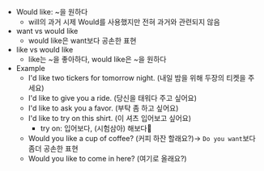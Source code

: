 - Would like: ~을 원하다
	- will의 과거 시제 Would를 사용했지만 전혀 과거와 관련되지 않음
- want vs would like
	- would like은 want보다 공손한 표현
- like vs would like
	- like는 ~을 좋아하다, would like은 ~을 원하다
- Example
	- I'd like two tickers for tomorrow night. (내일 밤을 위해 두장의 티켓을 주세요)
	- I'd like to give you a ride. (당신을 태워다 주고 싶어요)
	- I'd like to ask you a favor. (부탁 좀 하고 싶어요)
	- I'd like to try on this shirt. (이 셔츠 입어보고 싶어요)
		- try on: 입어보다, (시험삼아) 해보다
	- Would you like a cup of coffee? (커피 하잔 할래요?)-> `Do you want`보다 좀더 공손한 표현
	- Would you like to come in here? (여기로 올래요?)

